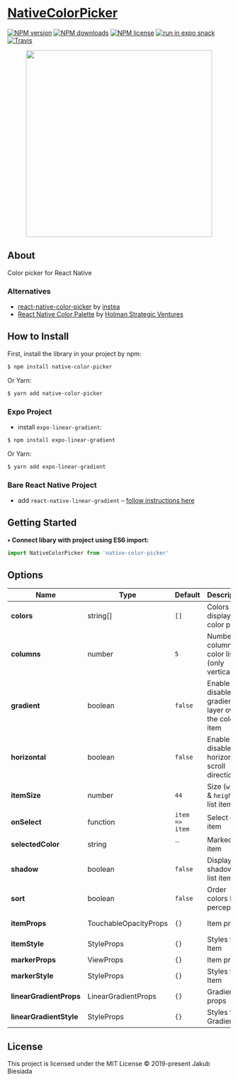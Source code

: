# [NativeColorPicker](https://github.com/native-ly/native-color-picker)

[![NPM version](https://img.shields.io/npm/v/native-color-picker?style=flat-square)](https://www.npmjs.com/package/native-color-picker)
[![NPM downloads](https://img.shields.io/npm/dm/native-color-picker?style=flat-square)](https://www.npmjs.com/package/native-color-picker)
[![NPM license](https://img.shields.io/npm/l/native-color-picker?style=flat-square)](https://www.npmjs.com/package/native-color-picker)
[![run in expo snack](https://img.shields.io/badge/Run%20in%20Snack-4630EB?style=flat-square&logo=EXPO&labelColor=FFF&logoColor=000)](https://snack.expo.io/@jbiesiada/native-color-picker)
[![Travis](https://img.shields.io/travis/native-ly/native-color-picker/master?style=flat-square)](https://travis-ci.org/native-ly/native-color-picker)

<p align="center">
  <img width="420" src="https://raw.githubusercontent.com/native-ly/native-color-picker/master/assets/preview.jpg">
</p>

## About

Color picker for React Native

### Alternatives

- [react-native-color-picker](https://github.com/instea/react-native-color-picker/) by [instea](https://github.com/instea/)
- [React Native Color Palette](https://github.com/holmansv/react-native-color-palette/) by [Holman Strategic Ventures](https://github.com/holmansv/)

## How to Install

First, install the library in your project by npm:

```sh
$ npm install native-color-picker
```

Or Yarn:

```sh
$ yarn add native-color-picker
```

### Expo Project

- install `expo-linear-gradient`:

```sh
$ npm install expo-linear-gradient
```

Or Yarn:

```sh
$ yarn add expo-linear-gradient
```

### Bare React Native Project

- add `react-native-linear-gradient` – [follow instructions here](https://github.com/react-native-community/react-native-linear-gradient#react-native-linear-gradient)

## Getting Started

**• Connect libary with project using ES6 import:**

```js
import NativeColorPicker from 'native-color-picker'
```

## Options

| Name                    | Type                  | Default                                         | Description                                          | Available options                       |
| ----------------------- | --------------------- | ----------------------------------------------- | ---------------------------------------------------- | --------------------------------------- |
| **colors**              | string[]              | `[]`                                            | Colors to display in a color picker                  | e.g.: `['#f96204', '#43d8c9']`          |
| **columns**             | number                | `5`                                             | Number of columns in color list (only vertical)      | Number of columns                       |
| **gradient**            | boolean               | `false`                                         | Enable or disable gradient layer over the color item | `true` - enable, `false` - disable      |
| **horizontal**          | boolean               | `false`                                         | Enable or disable horizontal scroll direction        | `true` - horizontal, `false` - vertical |
| **itemSize**            | number                | `44`                                            | Size (`width` & `height`) of list item               | Size of list item                       |
| **onSelect**            | function              | `item => item`                                  | Select color item                                    | e.g.: `elem => { /* code */ }`          |
| **selectedColor**       | string                | `` | Marked item | Color from the list `colors` |
| **shadow**              | boolean               | `false`                                         | Display shadow for list items                        | `true` - enable, `false` - disable      |
| **sort**                | boolean               | `false`                                         | Order colors by perception                           | `true` - enable, `false` - disable      |
| **itemProps**           | TouchableOpacityProps | `{}`                                            | Item props                                           | TouchableOpacity props                  |
| **itemStyle**           | StyleProps<ViewStyle> | `{}`                                            | Styles for Item                                      | View styles                             |
| **markerProps**         | ViewProps             | `{}`                                            | Item props                                           | View props                              |
| **markerStyle**         | StyleProps<ViewStyle> | `{}`                                            | Styles for Item                                      | View styles                             |
| **linearGradientProps** | LinearGradientProps   | `{}`                                            | Gradient props                                       | LinearGradientProps props               |
| **linearGradientStyle** | StyleProps<ViewStyle> | `{}`                                            | Styles for Gradient                                  | View styles                             |

## License

This project is licensed under the MIT License © 2019-present Jakub Biesiada
